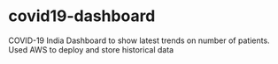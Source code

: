 # covid19-dashboard
COVID-19 India Dashboard to show latest trends on number of patients. Used AWS to deploy and store historical data 
